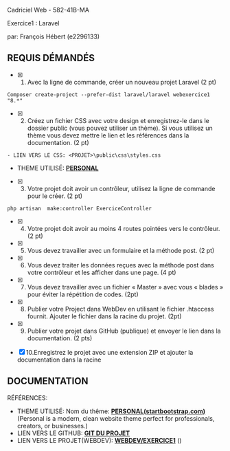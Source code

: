 Cadriciel Web  - 582-41B-MA  

Exercice1 : Laravel  

par:  François Hébert (e2296133) 

## REQUIS DÉMANDÉS

- [x] 1. Avec la ligne de commande, créer un nouveau projet Laravel (2 pt)

```
Composer create-project --prefer-dist laravel/laravel webexercice1 "8.*"
```
  
- [x] 2. Créez un fichier CSS avec votre design et enregistrez-le dans le dossier public (vous pouvez utiliser un thème). Si vous utilisez un thème vous devez mettre le lien et les références dans la documentation. (2 pt)

```
- LIEN VERS LE CSS: <PROJET>\public\css\styles.css
```
- THEME UTILISÉ: **[PERSONAL](https://startbootstrap.com/theme/personal#google_vignette)**



- [x] 3. Votre projet doit avoir un contrôleur, utilisez la ligne de commande pour le créer. (2 pt)

```
php artisan  make:controller ExerciceController 
```

- [x] 4. Votre projet doit avoir au moins 4 routes pointées vers le contrôleur. (2 pt)

- [x] 5. Vous devez travailler avec un formulaire et la méthode post. (2 pt)

- [x] 6. Vous devez traiter les données reçues avec la méthode post dans votre contrôleur et les afficher dans une page. (4 pt)

- [x] 7. Vous devez travailler avec un fichier « Master » avec vous « blades » pour éviter la répétition de codes. (2pt)

- [x] 8. Publier votre Project dans WebDev en utilisant le fichier .htaccess fournit. Ajouter le fichier dans la racine du projet. (2pt)

- [x] 9. Publier votre projet dans GitHub (publique) et envoyer le lien dans la documentation. (2 pts)

- [x] 10.Enregistrez le projet avec une extension ZIP et ajouter la documentation dans la racine



## DOCUMENTATION

RÉFÉRENCES:

- THEME UTILISÉ: Nom du thême: **[PERSONAL(startbootstrap.com)](https://startbootstrap.com/theme/personal#google_vignette)** 
  (Personal is a modern, clean website theme perfect for professionals, creators, or businesses.)
- LIEN VERS LE GITHUB: **[GIT DU PROJET](https://github.com/fhmaisonneuve/s4Cadriciel_web_exercice1/)**
- LIEN VERS LE PROJET(WEBDEV): **[WEBDEV/EXERCICE1](https://e2296133.webdev.cmaisonneuve.qc.ca/cadricielexercice1/)** ()


